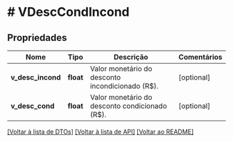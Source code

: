# # VDescCondIncond

## Propriedades

Nome | Tipo | Descrição | Comentários
------------ | ------------- | ------------- | -------------
**v_desc_incond** | **float** | Valor monetário do desconto incondicionado (R$). | [optional]
**v_desc_cond** | **float** | Valor monetário do desconto condicionado (R$). | [optional]

[[Voltar à lista de DTOs]](../../README.md#models) [[Voltar à lista de API]](../../README.md#endpoints) [[Voltar ao README]](../../README.md)
